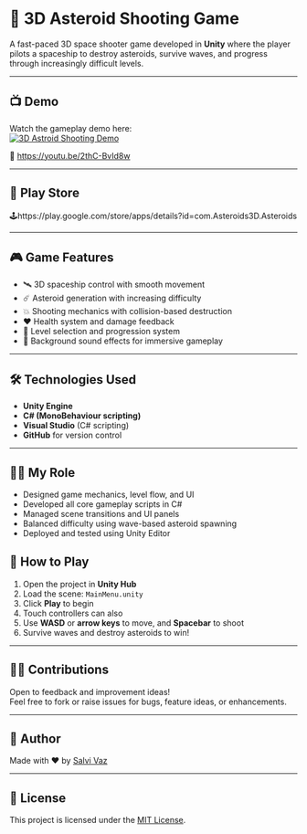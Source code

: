 # 🚀 3D Asteroid Shooting Game

A fast-paced 3D space shooter game developed in **Unity** where the player pilots a spaceship to destroy asteroids, survive waves, and progress through increasingly difficult levels.

---

## 📺 Demo

Watch the gameplay demo here:  
[![3D Astroid Shooting Demo](https://img.youtube.com/vi/2thC-BvId8w/0.jpg)](https://youtu.be/2thC-BvId8w)

🔗 https://youtu.be/2thC-BvId8w

---

## 📱 Play Store

🕹️https://play.google.com/store/apps/details?id=com.Asteroids3D.Asteroids

---
## 🎮 Game Features

- 🛰️ 3D spaceship control with smooth movement
- ☄️ Asteroid generation with increasing difficulty
- 💥 Shooting mechanics with collision-based destruction
- ❤️ Health system and damage feedback
- 🔄 Level selection and progression system
- 🎵 Background sound effects for immersive gameplay

---

## 🛠️ Technologies Used

- **Unity Engine**
- **C# (MonoBehaviour scripting)**
- **Visual Studio** (C# scripting)
- **GitHub** for version control

---

## 👨‍💻 My Role

- Designed game mechanics, level flow, and UI
- Developed all core gameplay scripts in C#
- Managed scene transitions and UI panels
- Balanced difficulty using wave-based asteroid spawning
- Deployed and tested using Unity Editor

## 🚀 How to Play

1. Open the project in **Unity Hub**
2. Load the scene: `MainMenu.unity`
3. Click **Play** to begin
4. Touch controllers can also
5. Use **WASD** or **arrow keys** to move, and **Spacebar** to shoot
6. Survive waves and destroy asteroids to win!

---

## 🙋‍♂️ Contributions

Open to feedback and improvement ideas!  
Feel free to fork or raise issues for bugs, feature ideas, or enhancements.

---

## 👤 Author

Made with ❤️ by [Salvi Vaz](https://github.com/vazsalvi)  

---

## 📄 License

This project is licensed under the [MIT License](./LICENSE).
